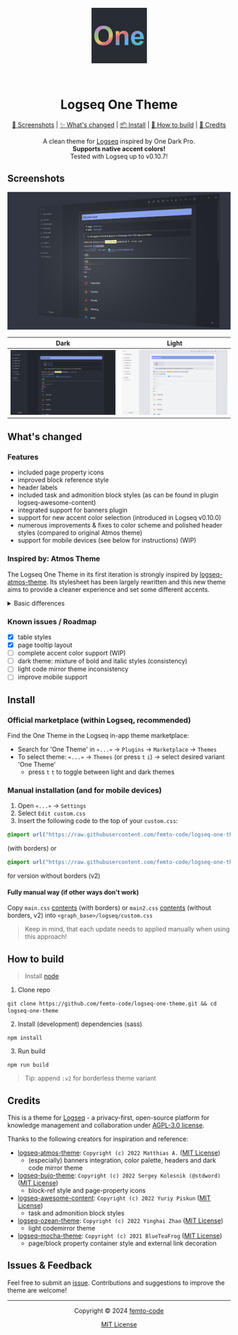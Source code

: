 <p align="center">
  <img src="./icon.png" alt="logo" height="125" />
</p>
<h1 align="center">
  <br>Logseq One Theme<br>
</h1>

<p align="center">
  <a href="#screenshots">📸 Screenshots</a>
   | 
  <a href="#whats-changed">✨ What's changed</a>
   | 
  <a href="#install">📦 Install</a>
   | 
  <a href="#how-to-build">🔨 How to build</a>
   | 
  <a href="#credits">🙏 Credits</a>
</p>

<p align="center">A clean theme for <a href="https://github.com/logseq/logseq">Logseq</a> inspired by One Dark Pro.<br><b>Supports native accent colors!</b><br>Tested with Logseq up to v0.10.7!</p>

## Screenshots
![](./preview.png)

| Dark | Light |
| --------------- | ---------------- |
| ![](./dark.png) | ![](./light.png) |

## What's changed

### Features

- included page property icons
- improved block reference style
- header labels
- included task and admonition block styles (as can be found in plugin logseq-awesome-content)
- integrated support for banners plugin
- support for new accent color selection (introduced in Logseq v0.10.0)
- numerous improvements & fixes to color scheme and polished header styles (compared to original Atmos theme)
- support for mobile devices (see below for instructions) (WIP)

### Inspired by: Atmos Theme

The Logseq One Theme in its first iteration is strongly inspired by [logseq-atmos-theme](https://github.com/Mat4m0/logseq-atmos-theme). Its stylesheet has been largely rewritten and this new theme aims to provide a cleaner experience and set some different accents.

<details>
  <summary>Basic differences</summary>

> This list might be outdated and there may be more differences now as this project is evolving. Probably there are more to come as the theme will go in another direction.

- scrollbar: less obtrusive
- headings
  - reduced weight of font
  - slightly less underlining thickness
  - restored normal case
- dark theme: accentuated bold and italic font color
- page & block properties: restyled with borders
- selection: better background color for selected blocks
- tasks: dim done or canceled elements (instead of strike through)
- journal: changed header icon
- links: adjusted hover style for external links
- Fix: invisible PDF annotation pages title
- Fix: missing hover style for PDF asset links
- Fix: inconsistent menu and header button styling and hover animations
- Fix: readability of light codemirror theme
- Fix: unwanted gradient background in left sidebar bottom area
- Fix: banners integration in wide mode
- Fix: unused variables, invalid CSS selectors / rules from Atmos
- Refactor: use standard Logseq variables to prevent redundant CSS rules
</details>

### Known issues / Roadmap

- [x] table styles
- [x] page tooltip layout
- [ ] complete accent color support (WIP)
- [ ] dark theme: mixture of bold and italic styles (consistency)
- [ ] light code mirror theme inconsistency
- [ ] improve mobile support

## Install

### Official marketplace (within Logseq, recommended)

Find the One Theme in the Logseq in-app theme marketplace:
- Search for 'One Theme' in `«...»` → `Plugins` → `Marketplace` → `Themes`
- To select theme: `«...»` → `Themes` (or press `t` `i`) → select desired variant 'One Theme'
  - press `t` `t` to toggle between light and dark themes

### Manual installation (and for mobile devices)

1. Open `«...»` → `Settings`
2. Select `Edit custom.css`
3. Insert the following code to the top of your `custom.css`:
  ```css
  @import url("https://raw.githubusercontent.com/femto-code/logseq-one-theme/main/main.css");
  ```
  (with borders) or
  ```css
  @import url("https://raw.githubusercontent.com/femto-code/logseq-one-theme/main/main2.css");
  ```
  for version without borders (v2)

#### Fully manual way (if other ways don't work)

Copy `main.css` [contents](https://raw.githubusercontent.com/femto-code/logseq-one-theme/master/main.css) (with borders) or `main2.css` [contents](https://raw.githubusercontent.com/femto-code/logseq-one-theme/master/main2.css) (without borders, v2) into `<graph_base>/logseq/custom.css`

> Keep in mind, that each update needs to applied manually when using this approach!

## How to build

> Install [node](https://nodejs.org/)
1. Clone repo
  ```shell
  git clone https://github.com/femto-code/logseq-one-theme.git && cd logseq-one-theme
  ```
2. Install (development) dependencies (sass)
  ```shell
  npm install
  ```
3. Run build
  ```shell
  npm run build
  ```
  > Tip: append `:v2` for borderless theme variant

## Credits

This is a theme for [Logseq](https://github.com/logseq/logseq) - a privacy-first, open-source platform for knowledge management and collaboration under [AGPL-3.0 license](https://github.com/logseq/logseq/blob/master/LICENSE.md).

Thanks to the following creators for inspiration and reference:

- [logseq-atmos-theme](https://github.com/Mat4m0/logseq-atmos-theme): `Copyright (c) 2022 Matthias A.` ([MIT License](https://github.com/Mat4m0/logseq-atmos-theme/blob/main/LICENSE))
  - (especially) banners integration, color palette, headers and dark code mirror theme
- [logseq-bujo-theme](https://github.com/stdword/logseq-bujo-theme): `Copyright (c) 2022 Sergey Kolesnik (@stdword)` ([MIT License](https://github.com/stdword/logseq-bujo-theme/blob/main/LICENSE))
  - block-ref style and page-property icons
- [logseq-awesome-content](https://github.com/yoyurec/logseq-awesome-content): `Copyright (c) 2022 Yuriy Piskun` ([MIT License](https://github.com/yoyurec/logseq-awesome-content/blob/main/LICENSE))
  - task and admonition block styles
- [logseq-ozean-theme](https://github.com/hisea/logseq-ozean-theme): `Copyright (c) 2022 Yinghai Zhao` ([MIT License](https://github.com/hisea/logseq-ozean-theme/blob/main/LICENSE))
  - light codemirror theme
- [logseq-mocha-theme](https://github.com/blueteafrog/logseq-mocha-theme): `Copyright (c) 2021 BlueTeaFrog` ([MIT License](https://github.com/blueteafrog/logseq-mocha-theme/blob/main/LICENSE))
  - page/block property container style and external link decoration

## Issues & Feedback
Feel free to submit an [issue](https://github.com/femto-code/logseq-one-theme/issues). Contributions and suggestions to improve the theme are welcome!

---
<div align="center">
Copyright © 2024 <a href="https://github.com/femto-code">femto-code</a>

[MIT License](./LICENSE)
</div>
